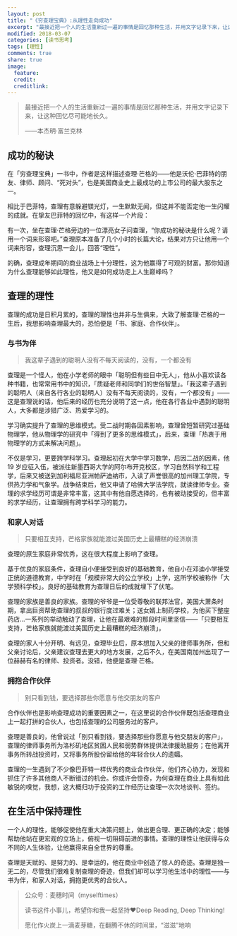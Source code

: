 ```yaml
---
layout: post
title: "《穷查理宝典》:从理性走向成功"
excerpt: "最接近把一个人的生活重新过一遍的事情是回忆那种生活，并用文字记录下来，让这种回忆尽可能地长久。"
modified: 2018-03-07
categories: [读书思考]
tags: [理性]
comments: true
share: true
image:
  feature:
  credit:
  creditlink:
---
```


> 最接近把一个人的生活重新过一遍的事情是回忆那种生活，并用文字记录下来，让这种回忆尽可能地长久。
> 
> ——本杰明·富兰克林

## 成功的秘诀

在「穷查理宝典」一书中，作者是这样描述查理·芒格的——他是沃伦·巴菲特的朋友、律师、顾问、“死对头”，也是美国商业史上最成功的上市公司的最大股东之一。

相比于巴菲特，查理有意躲避镁光灯，一生默默无闻，但这并不能否定他一生闪耀的成就。在挚友巴菲特的回忆中，有这样一个片段：

有一次，坐在查理·芒格旁边的一位漂亮女子问查理，“你成功的秘诀是什么呢？请用一个词来形容吧。”查理原本准备了几个小时的长篇大论，结果对方只让他用一个词来形容，查理沉思一会儿，回答“理性”。

的确，查理成年期间的商业战场上十分理性，这为他赢得了可观的财富。那你知道为什么查理能够如此理性，他又是如何成功走上人生巅峰吗？

## 查理的理性

查理的成功是日积月累的，查理的理性也并非与生俱来，大致了解查理·芒格的一生后，我想影响查理最大的，恐怕便是「书、家庭、合作伙伴」。

### 与书为伴

> 我这辈子遇到的聪明人没有不每天阅读的，没有，一个都没有

查理是一个怪人，他在小学老师的眼中「聪明但有些目中无人」，他从小喜欢读各种书籍，也常常用书中的知识，「质疑老师和同学们的世俗智慧」。「我这辈子遇到的聪明人（来自各行各业的聪明人）没有不每天阅读的，没有，一个都没有」——这是查理说的话，他后来的经历也充分说明了这一点，他在各行各业中遇到的聪明人，大多都是涉猎广泛、热爱学习的。

学习确实提升了查理的思维模式。受二战时期各因素影响，查理曾短暂研究过基础物理学，他从物理学的研究中「得到了更多的思维模式」，后来，查理「热衷于用物理学的方式来解决问题」。

不仅是学习，更要跨学科学习。查理起初在大学中学习数学，后因二战的因素，他 19 岁应征入伍，被派往新墨西哥大学的阿尔布开克校区，学习自然科学和工程学，后来又被送到加利福尼亚洲帕萨迪纳市，入读了声誉很高的加州理工学院，专供热力学和气象学。战争结束后，他又申请了哈佛大学法学院，就读律师专业。查理的求学经历可谓是非常丰富，这其中有他自愿选择的，也有被动接受的，但丰富的求学经历，让查理拥有跨学科学习的能力。

### 和家人对话

> 只要相互支持，芒格家族就能渡过美国历史上最糟糕的经济崩溃

查理的原生家庭非常优秀，这在很大程度上影响了查理。

基于优良的家庭条件，查理自小便接受到良好的基础教育，他自小在邓迪小学接受正统的道德教育，中学时在「规模非常大的公立学校」上学，这所学校被称作「大学预科学校」。良好的基础教育为查理日后的成就埋下了伏笔。

查理的家族是善良的家族。查理的爷爷是一位受尊敬的联邦法官，美国大萧条时期，拿出巨资帮助查理的叔叔的银行度过难关；送女婿上制药学校，为他买下整座药店...一系列的举动触动了查理，让他在最艰难的那段时间里坚信——「只要相互支持，芒格家族就能渡过美国历史上最糟糕的经济崩溃」。

查理的家人十分开明、有远见，查理毕业后，原本想加入父亲的律师事务所，但和父亲讨论后，父亲建议查理去更大的地方发展，之后不久，在美国南加州出现了一位赫赫有名的律师、投资者。没错，他便是查理·芒格。

### 拥抱合作伙伴

> 别只看到钱，要选择那些你愿意与他交朋友的客户

合作伙伴也是影响查理成功的重要因素之一，在这里说的合作伙伴既包括查理商业上一起打拼的合伙人，也包括查理的公司服务过的客户。

查理是善良的，他曾说过「别只看到钱，要选择那些你愿意与他交朋友的客户」，查理的律师事务所为洛杉矶地区贫困人民和弱势群体提供法律援助服务；在他离开事务所转战投资时，又将事务所股份留给他的年轻合伙人的遗孀。

查理的一生遇到了不少像巴菲特一样优秀的商业合作伙伴，他们齐心协力，发现和抓住了许多其他商人不断错过的机会。你或许会惊奇，为何查理在商业上具有如此敏锐的嗅觉，我想，这大概归功于投资的工作经历让查理一次次地谈判、签约。

## 在生活中保持理性

一个人的理性，能够促使他在重大决策问题上，做出更合理、更正确的决定；能够帮助他站在更宏观的立场上，俯视一切阻碍前进的事情。查理的理性让他获得与众不同的人生体验，让他赢得来自全世界的尊重。

查理是天赋的、是努力的、是幸运的，他在商业中创造了惊人的奇迹。查理是独一无二的，尽管我们很难复制查理的奇迹，但我们却可以学习他生活中的理性——与书为伴，和家人对话，拥抱更优秀的合伙人。

> 公众号：麦穗时间（myselftimes）
> 
> 读书这件小事儿，希望你和我一起坚持❤️Deep Reading, Deep Thinking!
> 
> 愿化作火炭上一滴麦芽糖，在翻腾不休的时间里，“滋滋”地响
